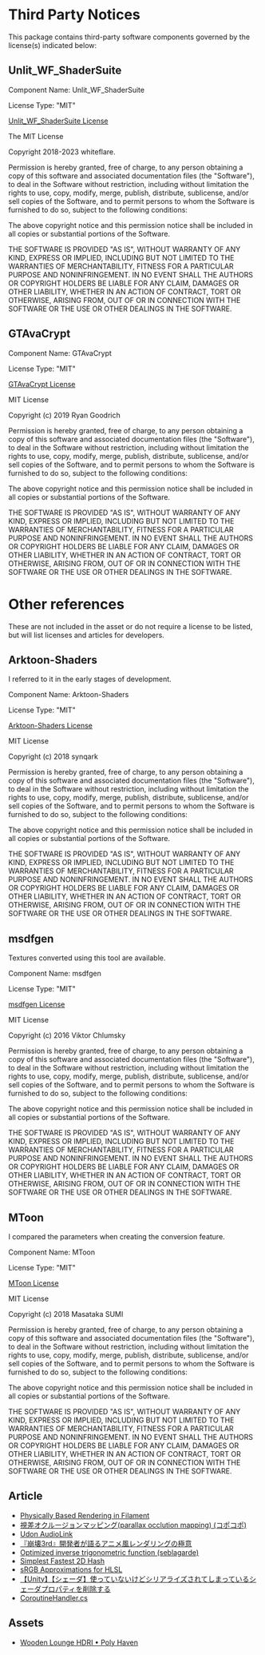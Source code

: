 # Third Party Notices
This package contains third-party software components governed by the license(s) indicated below:

## Unlit_WF_ShaderSuite
Component Name: Unlit_WF_ShaderSuite

License Type: "MIT"

[Unlit_WF_ShaderSuite License](https://github.com/whiteflare/Unlit_WF_ShaderSuite/blob/master/LICENSE)

The MIT License

Copyright 2018-2023 whiteflare.

Permission is hereby granted, free of charge, to any person obtaining a copy of this software and associated documentation files (the "Software"),
to deal in the Software without restriction, including without limitation the rights to use, copy, modify, merge, publish, distribute, sublicense,
and/or sell copies of the Software, and to permit persons to whom the Software is furnished to do so, subject to the following conditions:

The above copyright notice and this permission notice shall be included in all copies or substantial portions of the Software.

THE SOFTWARE IS PROVIDED "AS IS", WITHOUT WARRANTY OF ANY KIND, EXPRESS OR IMPLIED, INCLUDING BUT NOT LIMITED TO THE WARRANTIES OF MERCHANTABILITY,
FITNESS FOR A PARTICULAR PURPOSE AND NONINFRINGEMENT.
IN NO EVENT SHALL THE AUTHORS OR COPYRIGHT HOLDERS BE LIABLE FOR ANY CLAIM, DAMAGES OR OTHER LIABILITY, WHETHER IN AN ACTION OF CONTRACT,
TORT OR OTHERWISE, ARISING FROM, OUT OF OR IN CONNECTION WITH THE SOFTWARE OR THE USE OR OTHER DEALINGS IN THE SOFTWARE.

## GTAvaCrypt
Component Name: GTAvaCrypt

License Type: "MIT"

[GTAvaCrypt License](https://github.com/rygo6/GTAvaCrypt/blob/master/LICENSE)

MIT License

Copyright (c) 2019 Ryan Goodrich

Permission is hereby granted, free of charge, to any person obtaining a copy
of this software and associated documentation files (the "Software"), to deal
in the Software without restriction, including without limitation the rights
to use, copy, modify, merge, publish, distribute, sublicense, and/or sell
copies of the Software, and to permit persons to whom the Software is
furnished to do so, subject to the following conditions:

The above copyright notice and this permission notice shall be included in all
copies or substantial portions of the Software.

THE SOFTWARE IS PROVIDED "AS IS", WITHOUT WARRANTY OF ANY KIND, EXPRESS OR
IMPLIED, INCLUDING BUT NOT LIMITED TO THE WARRANTIES OF MERCHANTABILITY,
FITNESS FOR A PARTICULAR PURPOSE AND NONINFRINGEMENT. IN NO EVENT SHALL THE
AUTHORS OR COPYRIGHT HOLDERS BE LIABLE FOR ANY CLAIM, DAMAGES OR OTHER
LIABILITY, WHETHER IN AN ACTION OF CONTRACT, TORT OR OTHERWISE, ARISING FROM,
OUT OF OR IN CONNECTION WITH THE SOFTWARE OR THE USE OR OTHER DEALINGS IN THE
SOFTWARE.

# Other references
These are not included in the asset or do not require a license to be listed, but will list licenses and articles for developers.

## Arktoon-Shaders
I referred to it in the early stages of development.

Component Name: Arktoon-Shaders

License Type: "MIT"

[Arktoon-Shaders License](https://github.com/synqark/Arktoon-Shaders/blob/master/LICENSE)

MIT License

Copyright (c) 2018 synqark

Permission is hereby granted, free of charge, to any person obtaining a copy
of this software and associated documentation files (the "Software"), to deal
in the Software without restriction, including without limitation the rights
to use, copy, modify, merge, publish, distribute, sublicense, and/or sell
copies of the Software, and to permit persons to whom the Software is
furnished to do so, subject to the following conditions:

The above copyright notice and this permission notice shall be included in all
copies or substantial portions of the Software.

THE SOFTWARE IS PROVIDED "AS IS", WITHOUT WARRANTY OF ANY KIND, EXPRESS OR
IMPLIED, INCLUDING BUT NOT LIMITED TO THE WARRANTIES OF MERCHANTABILITY,
FITNESS FOR A PARTICULAR PURPOSE AND NONINFRINGEMENT. IN NO EVENT SHALL THE
AUTHORS OR COPYRIGHT HOLDERS BE LIABLE FOR ANY CLAIM, DAMAGES OR OTHER
LIABILITY, WHETHER IN AN ACTION OF CONTRACT, TORT OR OTHERWISE, ARISING FROM,
OUT OF OR IN CONNECTION WITH THE SOFTWARE OR THE USE OR OTHER DEALINGS IN THE
SOFTWARE.

## msdfgen
Textures converted using this tool are available.

Component Name: msdfgen

License Type: "MIT"

[msdfgen License](https://github.com/Chlumsky/msdfgen/blob/master/LICENSE.txt)

MIT License

Copyright (c) 2016 Viktor Chlumsky

Permission is hereby granted, free of charge, to any person obtaining a copy
of this software and associated documentation files (the "Software"), to deal
in the Software without restriction, including without limitation the rights
to use, copy, modify, merge, publish, distribute, sublicense, and/or sell
copies of the Software, and to permit persons to whom the Software is
furnished to do so, subject to the following conditions:

The above copyright notice and this permission notice shall be included in all
copies or substantial portions of the Software.

THE SOFTWARE IS PROVIDED "AS IS", WITHOUT WARRANTY OF ANY KIND, EXPRESS OR
IMPLIED, INCLUDING BUT NOT LIMITED TO THE WARRANTIES OF MERCHANTABILITY,
FITNESS FOR A PARTICULAR PURPOSE AND NONINFRINGEMENT. IN NO EVENT SHALL THE
AUTHORS OR COPYRIGHT HOLDERS BE LIABLE FOR ANY CLAIM, DAMAGES OR OTHER
LIABILITY, WHETHER IN AN ACTION OF CONTRACT, TORT OR OTHERWISE, ARISING FROM,
OUT OF OR IN CONNECTION WITH THE SOFTWARE OR THE USE OR OTHER DEALINGS IN THE
SOFTWARE.

## MToon
I compared the parameters when creating the conversion feature.

Component Name: MToon

License Type: "MIT"

[MToon License](https://github.com/Santarh/MToon/blob/master/LICENSE)

MIT License

Copyright (c) 2018 Masataka SUMI

Permission is hereby granted, free of charge, to any person obtaining a copy
of this software and associated documentation files (the "Software"), to deal
in the Software without restriction, including without limitation the rights
to use, copy, modify, merge, publish, distribute, sublicense, and/or sell
copies of the Software, and to permit persons to whom the Software is
furnished to do so, subject to the following conditions:

The above copyright notice and this permission notice shall be included in all
copies or substantial portions of the Software.

THE SOFTWARE IS PROVIDED "AS IS", WITHOUT WARRANTY OF ANY KIND, EXPRESS OR
IMPLIED, INCLUDING BUT NOT LIMITED TO THE WARRANTIES OF MERCHANTABILITY,
FITNESS FOR A PARTICULAR PURPOSE AND NONINFRINGEMENT. IN NO EVENT SHALL THE
AUTHORS OR COPYRIGHT HOLDERS BE LIABLE FOR ANY CLAIM, DAMAGES OR OTHER
LIABILITY, WHETHER IN AN ACTION OF CONTRACT, TORT OR OTHERWISE, ARISING FROM,
OUT OF OR IN CONNECTION WITH THE SOFTWARE OR THE USE OR OTHER DEALINGS IN THE
SOFTWARE.

## Article
- [Physically Based Rendering in Filament](https://google.github.io/filament/Filament.html)
- [視差オクルージョンマッピング(parallax occlution mapping) (コポコポ)](https://coposuke.hateblo.jp/entry/2019/01/20/043042)
- [Udon AudioLink](https://github.com/llealloo/vrc-udon-audio-link)
- [『崩壊3rd』開発者が語るアニメ風レンダリングの極意](https://learning.unity3d.jp/570/)
- [Optimized inverse trigonometric function (seblagarde)](https://seblagarde.wordpress.com/2014/12/01/inverse-trigonometric-functions-gpu-optimization-for-amd-gcn-architecture/)
- [Simplest Fastest 2D Hash](https://www.shadertoy.com/view/MdcfDj)
- [sRGB Approximations for HLSL](http://chilliant.blogspot.com/2012/08/srgb-approximations-for-hlsl.html?m=1)
- [【Unity】【シェーダ】使っていないけどシリアライズされてしまっているシェーダプロパティを削除する](https://light11.hatenadiary.com/entry/2018/12/04/224253)
- [CoroutineHandler.cs](https://github.com/Unity-Technologies/EndlessRunnerSampleGame/blob/master/Assets/Scripts/CoroutineHandler.cs)

## Assets
- [Wooden Lounge HDRI • Poly Haven](https://polyhaven.com/a/wooden_lounge)